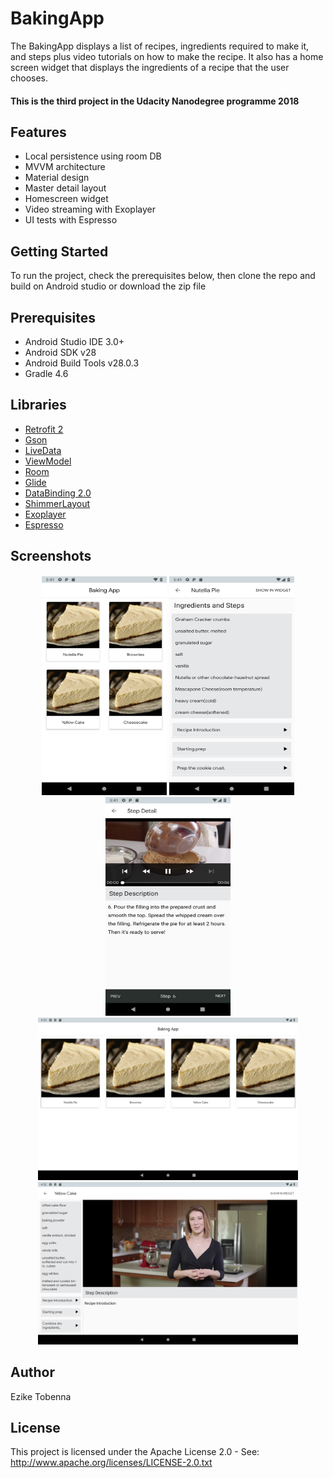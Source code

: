 # BakingApp
The BakingApp displays a list of recipes, ingredients required to make it, and steps plus video tutorials on how to make the recipe.
It also has a home screen widget that displays the ingredients of a recipe that the user chooses.

#### This is the third project in the Udacity Nanodegree programme 2018

## Features
* Local persistence using room DB
* MVVM architecture 
* Material design
* Master detail layout
* Homescreen widget
* Video streaming with Exoplayer
* UI tests with Espresso

## Getting Started
To run the project, check the prerequisites below, then clone the repo and build
 on Android studio or download the zip file

## Prerequisites
*   Android Studio IDE 3.0+
*   Android SDK v28
*   Android Build Tools v28.0.3
*   Gradle 4.6

## Libraries
*   [Retrofit 2](https://github.com/square/retrofit)
*   [Gson](https://github.com/google/gson)
*   [LiveData](https://developer.android.com/topic/libraries/architecture/livedata)
*   [ViewModel](https://developer.android.com/topic/libraries/architecture/viewmodel)
*   [Room](https://developer.android.com/topic/libraries/architecture/room)
*   [Glide](https://github.com/bumptech/glide)
*   [DataBinding 2.0](https://developer.android.com/topic/libraries/data-binding)
*   [ShimmerLayout](https://github.com/facebook/shimmer-android)
*   [Exoplayer](https://github.com/google/ExoPlayer)
*   [Espresso](https://developer.android.com/training/testing/espresso)

<h2 align="left">Screenshots</h2>
<h4 align="center">
<img src="screenshots/main.png" height="350" width="200">
<img src="screenshots/step.png" height="350" width="200">
<img src="screenshots/detail.png" height="350" width="200">
<img src="screenshots/tab_main.png" height=260>
<img src="screenshots/tab_detail.png" height=260>

## Author
Ezike Tobenna

## License
This project is licensed under the Apache License 2.0 - See: http://www.apache.org/licenses/LICENSE-2.0.txt

